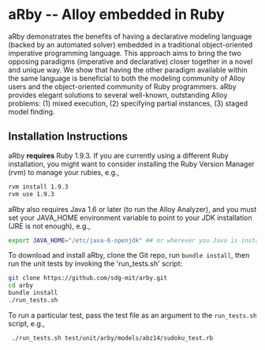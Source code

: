 aRby -- Alloy embedded in Ruby
==========

aRby demonstrates the benefits of having a declarative modeling language (backed by an automated solver) embedded in a traditional object-oriented imperative programming language.  This approach aims to bring the two opposing paradigms (imperative and declarative) closer together in a novel and unique way. We show that having the other paradigm available within the same language is beneficial to both the modeling community of Alloy users and the object-oriented community of Ruby programmers.  aRby provides elegant solutions to several well-known, outstanding Alloy problems: (1) mixed execution, (2) specifying partial instances, (3) staged model finding.

## Installation Instructions

aRby **requires** Ruby 1.9.3.  If you are currently using a different Ruby installation, you might want to consider installing the Ruby Version Manager (rvm) to manage your rubies, e.g., 

 ```bash
 rvm install 1.9.3
 rvm use 1.9.3
 ```
 
aRby also requires Java 1.6 or later (to run the Alloy Analyzer), and you must set your JAVA_HOME environment variable to point to your JDK installation (JRE is not enough), e.g., 

```bash
export JAVA_HOME="/etc/java-6-openjdk" ## or wherever you Java is installed
```
 
To download and install aRby, clone the Git repo, run `bundle install`, then run the unit tests by invoking the 'run_tests.sh' script:

 ```bash
 git clone https://github.com/sdg-mit/arby.git
 cd arby
 bundle install
 ./run_tests.sh
 ```
 
To run a particular test, pass the test file as an argument to the `run_tests.sh` script, e.g.,
 
```bash
 ./run_tests.sh test/unit/arby/models/abz14/sudoku_test.rb
```
  

 
